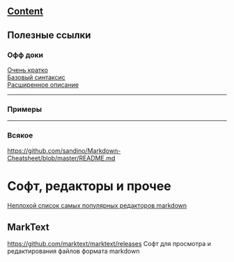 ## [Content](../contents.md)

Полезные ссылки
-----------------------------

### Офф доки

[Очень кратко](https://www.markdownguide.org/cheat-sheet/)  
[Базовый синтаксис](https://www.markdownguide.org/basic-syntax/)  
[Расширенное описание](https://www.markdownguide.org/extended-syntax/)

-----------------------------

### Примеры

-----------------------------

### Всякое

https://github.com/sandino/Markdown-Cheatsheet/blob/master/README.md

# Софт, редакторы и прочее

[Неплохой список самых популярных редакторов markdown](https://github.com/mundimark/awesome-markdown-editors)

## MarkText

https://github.com/marktext/marktext/releases
Софт для просмотра и редактирования файлов формата markdown
